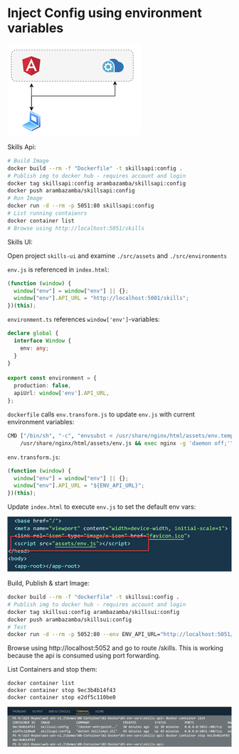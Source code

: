 # Inject Config using environment variables

![port-forwarding](_images/port-forwarding.png)

Skills Api: 

```bash
# Build Image
docker build --rm -f "Dockerfile" -t skillsapi:config .
# Publish img to docker hub - requires account and login
docker tag skillsapi:config arambazamba/skillsapi:config
docker push arambazamba/skillsapi:config
# Run Image
docker run -d --rm -p 5051:80 skillsapi:config
# List running contaienrs
docker container list
# Browse using http://localhost:5051/skills
```

Skills UI:

Open project `skills-ui` and examine `./src/assets` and `./src/environments`

`env.js` is referenced in `index.html`:
```typescript
(function (window) {
  window["env"] = window["env"] || {};
  window["env"].API_URL = "http://localhost:5001/skills";
})(this);
```

`environment.ts` references `window['env']`-variables:
```typescript
declare global {
  interface Window {
    env: any;
  }
}

export const environment = {
  production: false,
  apiUrl: window['env'].API_URL,
};
```

`dockerfile` calls `env.transform.js` to update `env.js` with current environment variables:

```bash
CMD ["/bin/sh", "-c", "envsubst < /usr/share/nginx/html/assets/env.template.js > `
    /usr/share/nginx/html/assets/env.js && exec nginx -g 'daemon off;'"]
```

`env.transform.js`:
```typescript
(function (window) {
  window["env"] = window["env"] || {};
  window["env"].API_URL = "${ENV_API_URL}";
})(this);
```

Update `index.html` to execute `env.js` to set the default env vars:

![index](_images/index.jpg)

Build, Publish & start Image:

```bash
docker build --rm -f "dockerfile" -t skillsui:config .
# Publish img to docker hub - requires account and login
docker tag skillsui:config arambazamba/skillsui:config
docker push arambazamba/skillsui:config
# Test 
docker run -d --rm -p 5052:80 --env ENV_API_URL="http://localhost:5051/skills" skillsui:config
```

Browse using http://localhost:5052 and go to route /skills. This is working because the api is consumed using port forwarding.

List Containers and stop them:

```
docker container list 
docker container stop 9ec3b4b14f43
docker container stop e2df5c110be0
```

![container-stop](_images/stop-containers.png)
